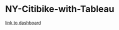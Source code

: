 # NY-Citibike-with-Tableau


[link to dashboard](https://public.tableau.com/app/profile/alexander.litras)

